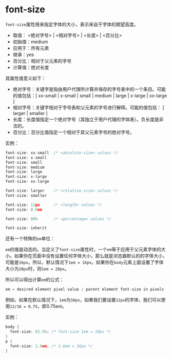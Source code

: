font-size
========

`font-size`属性用来指定字体的大小，表示来自于字体的期望高度。

 - 取值：	<绝对字号> | <相对字号> | <长度> | <百分比>
 - 初始值：medium
 - 应用于：所有元素
 - 继承：yes
 - 百分比：相对于父元素的字号
 - 计算值：绝对长度

其属性值意义如下：

 - 绝对字号：关键字是指由用户代理所计算并保存的字号表中的一个条目。可能的值包括：[ xx-small | x-small | small | medium | large | x-large | xx-large ]
 - 相对字号：关键字相对于字号表和父元素的字号进行解释。可能的值包括：
[ larger | smaller ]
 - 长度：长度值指定一个绝对字号（其独立于用户代理的字体表）。负长度是非法的。
 - 百分比：百分比值指定一个相对于其父元素字号的绝对字号。

实例：

```c
font-size: xx-small  /* <absolute-size> values */
font-size: x-small
font-size: small
font-size: medium
font-size: large
font-size: x-large
font-size: xx-large

font-size: larger    /* <relative-size> values */
font-size: smaller

font-size: 12px      /* <length> values */
font-size: 0.8em

font-size: 80%       /* <percentage> values */

font-size: inherit
```

还有一个特殊的`em`单位：

`em`的值是动态的。当定义了`font-size`属性时，一个`em`等于应用于父元素字体的大小。如果你在页面中没有设置任何字体大小，那么就是浏览器默认的的字体大小，可能是`16px`。所以，默认情况下`1em = 16px`。如果你在`body`元素上面设置了字体大小为`20px`时，则`1em = 20px`。

所以可以得出计算`em`的公式：

```c
em = desired element pixel value / parent element font-size in pixels
```

例如，如果在默认情况下，`1em`为`16px`，如果我们要设置`12px`的字体，我们可以使用`12/16 = 0.75`，即0.75em。

实例：

```c
body {
  font-size: 62.5%; /* font-size 1em = 10px */
}
p {
  font-size: 1.6em; /* 1.6em = 16px */
}
```


